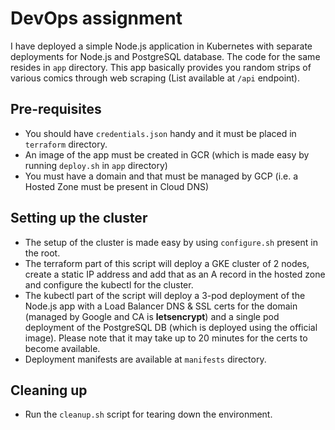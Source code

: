 # DevOps assignment

I have deployed a simple Node.js application in Kubernetes with separate deployments for Node.js and PostgreSQL database. The code for the same resides in `app` directory. This app basically provides you random strips of various comics through web scraping (List available at `/api` endpoint).

## Pre-requisites

* You should have `credentials.json` handy and it must be placed in `terraform` directory.
* An image of the app must be created in GCR (which is made easy by running `deploy.sh` in `app` directory)
* You must have a domain and that must be managed by GCP (i.e. a Hosted Zone must be present in Cloud DNS)

## Setting up the cluster

* The setup of the cluster is made easy by using `configure.sh` present in the root.
* The terraform part of this script will deploy a GKE cluster of 2 nodes, create a static IP address and add that as an A record in the hosted zone and configure the kubectl for the cluster.
* The kubectl part of the script will deploy a 3-pod deployment of the Node.js app with a Load Balancer DNS & SSL certs for the domain (managed by Google and CA is **letsencrypt**) and a single pod deployment of the PostgreSQL DB (which is deployed using the official image). Please note that it may take up to 20 minutes for the certs to become available.
* Deployment manifests are available at `manifests` directory.

## Cleaning up

* Run the `cleanup.sh` script for tearing down the environment.